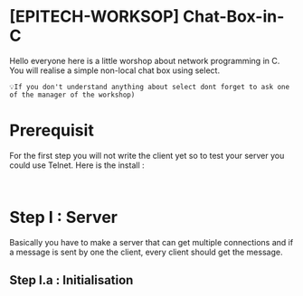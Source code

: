 # [EPITECH-WORKSOP] Chat-Box-in-C
Hello everyone here is a little worshop about network programming in C.
You will realise a simple non-local chat box using select.
```
💡If you don't understand anything about select dont forget to ask one of the manager of the workshop)
```
# Prerequisit
For the first step you will not write the client yet so to test your server you could use Telnet.
Here is the install :
```shell
```
```shell
```
# Step I : Server
Basically you have to make a server that can get multiple connections and if a message is sent by one the client, every client should get the message.
## Step I.a : Initialisation
